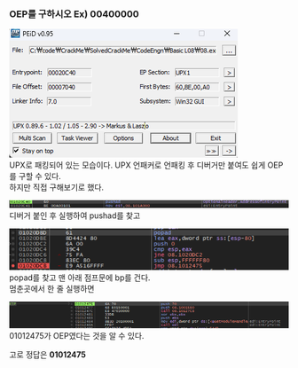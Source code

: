 ### OEP를 구하시오 Ex) 00400000

![peid.png](./peid.png)  
UPX로 패킹되어 있는 모습이다. UPX 언패커로 언패킹 후 디버거만 붙여도 쉽게 OEP를 구할 수 있다.  
하지만 직접 구해보기로 했다.

![pushad](./pushad.png)  
디버거 붙인 후 실행하여 pushad를 찾고

![popad](./popad.png)  
popad를 찾고 맨 아래 점프문에 bp를 건다.  
멈춘곳에서 한 줄 실행하면

![OEP](./OEP.png)
01012475가 OEP였다는 것을 알 수 있다.

고로 정답은 **01012475**
